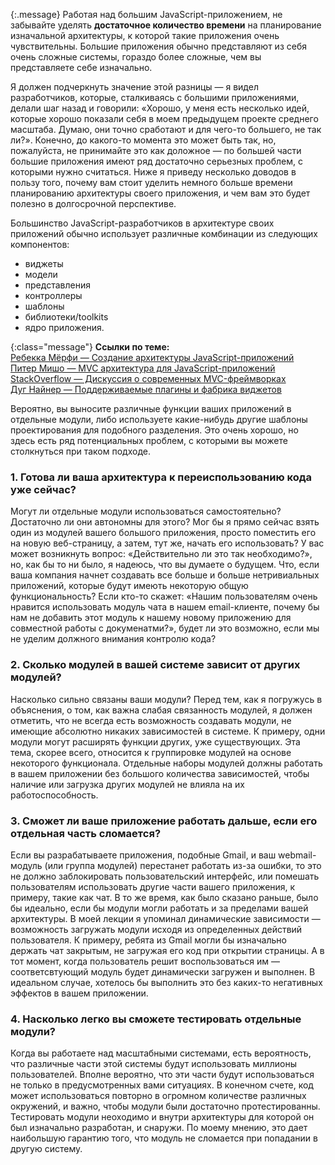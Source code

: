 <!-- ### Давайте обсудим вашу существующую архитектуру -->

{:.message}
Работая над большим JavaScript-приложением, не забывайте уделять **достаточное
количество времени** на планирование изначальной архитектуры, к которой такие 
приложения очень чувствительны. Большие приложения обычно представляют
из себя очень сложные системы, гораздо более сложные, чем вы представляете
себе изначально.

Я должен подчеркнуть значение этой разницы — я видел разработчиков, которые,
сталкиваясь с большими приложениями, делали шаг назад и говорили: «Хорошо,
у меня есть несколько идей, которые хорошо показали себя в моем предыдущем
проекте среднего масштаба. Думаю, они точно сработают и для чего-то большего,
не так ли?». Конечно, до какого-то момента это может быть так, но, пожалуйста,
не принимайте это как доложное — по большей части большие приложения имеют ряд
достаточно серьезных проблем, с которыми нужно считаться. Ниже я приведу
несколько доводов в пользу того, почему вам стоит уделить немного больше времени 
планированию архитектуры своего приложения, и чем вам это будет полезно
в долгосрочной перспективе.

Большинство JavaScript-разработчиков в архитектуре своих приложений обычно
использует различные комбинации из следующих компонентов:

*   виджеты
*   модели
*   представления
*   контроллеры
*   шаблоны
*   библиотеки/toolkits
*   ядро приложения.

{:class="message"}
**Ссылки по теме:**  
[Ребекка Мёрфи — Создание архитектуры JavaScript-приложений][1]  
[Питер Мишо — MVC архитектура для JavaScript-приложений][2]  
[StackOverflow — Дискуссия о современных MVC-фреймворках][3]  
[Дуг Найнер — Поддерживаемые плагины и фабрика виджетов][4]  


Вероятно, вы выносите различные функции ваших приложений в отдельные модули,
либо используете какие-нибудь другие шаблоны проектирования для подобного
разделения. Это очень хорошо, но здесь есть ряд потенциальных проблем,
с которыми вы можете столкнуться при таком подходе.


### 1. Готова ли ваша архитектура к переиспользованию кода уже сейчас?

Могут ли отдельные модули использоваться самостоятельно? Достаточно ли они
автономны для этого? Мог бы я прямо сейчас взять один из модулей вашего большого 
приложения, просто поместить его на новую веб-страницу, а затем, тут же, начать
его использовать? У вас может возникнуть вопрос: «Действительно ли это так
необходимо?», но, как бы то ни было, я надеюсь, что вы думаете о будущем. Что, 
если ваша компания начнет создавать все больше и больше нетривиальных
приложений, которые будут имеють некоторую общую функциональность? Если кто-то
скажет: «Нашим пользователям очень нравится использовать модуль чата в нашем
email-клиенте, почему бы нам не добавить этот модуль к нашему новому приложению для
совместной работы с докуменатми?», будет ли это возможно, если мы не уделим
должного внимания контролю кода?


### 2. Сколько модулей в вашей системе зависит от других модулей?

Насколько сильно связаны ваши модули? Перед тем, как я погружусь в объяснения,
о том, как важна слабая связанность модулей, я должен отметить, что не всегда есть
возможность создавать модули, не имеющие абсолютно никаких зависимостей
в системе. К примеру, одни модули могут расширять функции других, уже существующих.
Эта тема, скорее всего, относится к группировке модулей на основе некоторого
функционала. Отдельные наборы модулей должны работать в вашем приложении без
большого количества зависимостей, чтобы наличие или загрузка других модулей
не влияла на их работоспособность.


### 3. Сможет ли ваше приложение работать дальше, если его отдельная часть сломается?

Если вы разрабатываете приложения, подобные Gmail, и ваш webmail-модуль (или 
группа модулей) перестанет работать из-за ошибки, то это не должно заблокировать
пользовательский интерфейс, или помешать пользователям использовать другие части
вашего приложения, к примеру, такие как чат. В то же время, как было сказано
раньше, было бы идеально, если бы модули могли работать и за пределами вашей
архитектуры. В моей лекции я упоминал динамические зависимости — возможность
загружать модули исходя из определенных действий пользователя. К примеру,
ребята из Gmail могли бы изначально держать чат закрытым, не загружая его
код при открытии страницы. А в тот момент, когда пользователь решит
воспользоваться им — соответсвтующий модуль будет динамически загружен и
выполнен. В идеальном случае, хотелось бы выполнить это без каких-то негативных
эффектов в вашем приложении.


### 4. Насколько легко вы сможете тестировать отдельные модули?

Когда вы работаете над масштабными системами, есть вероятность, что
различные части этой системы будут использовать миллионы пользователей.
Вполне вероятно, что эти части будут использоваться не только
в предусмотренных вами ситуациях. В конечном счете, код может использоваться
повторно в огромном количестве различных окружений, и важно, чтобы модули были
достаточно протестированны. Тестировать модули неоходимо и внутри архитектуры для
которой он был изначально разработан, и снаружи. По моему мнению, это дает
наибольшую гарантию того, что модуль не сломается при попадании в другую систему.

[1]: http://blog.rebeccamurphey.com/code-org-take-2-structuring-javascript-applic
[2]: http://michaux.ca/articles/mvc-architecture-for-javascript-applications
[3]: http://stackoverflow.com/questions/5112899/knockout-js-vs-backbone-js-vs
[4]: http://msdn.microsoft.com/en-us/scriptjunkie/ff706600
